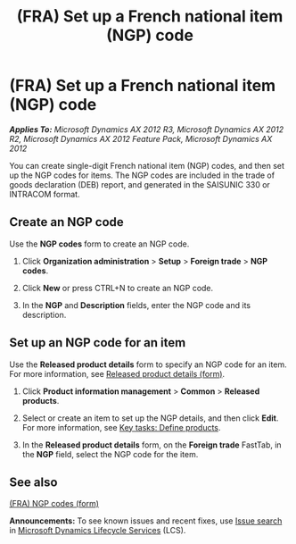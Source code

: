 ﻿---
title: (FRA) Set up a French national item (NGP) code
TOCTitle: (FRA) Set up a French national item (NGP) code
ms:assetid: c00a6f63-4dd9-4406-95b0-ac887ed216c9
ms:mtpsurl: https://technet.microsoft.com/en-us/library/Hh242826(v=AX.60)
ms:contentKeyID: 36059261
ms.date: 04/18/2014
mtps_version: v=AX.60
f1_keywords:
- French national item (NGP) code
- NGP code
---

# (FRA) Set up a French national item (NGP) code 


_**Applies To:** Microsoft Dynamics AX 2012 R3, Microsoft Dynamics AX 2012 R2, Microsoft Dynamics AX 2012 Feature Pack, Microsoft Dynamics AX 2012_

You can create single-digit French national item (NGP) codes, and then set up the NGP codes for items. The NGP codes are included in the trade of goods declaration (DEB) report, and generated in the SAISUNIC 330 or INTRACOM format.

## Create an NGP code

Use the **NGP codes** form to create an NGP code.

1.  Click **Organization administration** \> **Setup** \> **Foreign trade** \> **NGP codes**.

2.  Click **New** or press CTRL+N to create an NGP code.

3.  In the **NGP** and **Description** fields, enter the NGP code and its description.

## Set up an NGP code for an item

Use the **Released product details** form to specify an NGP code for an item. For more information, see [Released product details (form)](https://technet.microsoft.com/en-us/library/aa615563\(v=ax.60\)).

1.  Click **Product information management** \> **Common** \> **Released products**.

2.  Select or create an item to set up the NGP details, and then click **Edit**. For more information, see [Key tasks: Define products](key-tasks-define-products.md).

3.  In the **Released product details** form, on the **Foreign trade** FastTab, in the **NGP** field, select the NGP code for the item.

## See also

[(FRA) NGP codes (form)](https://technet.microsoft.com/en-us/library/hh227667\(v=ax.60\))

  
**Announcements:** To see known issues and recent fixes, use [Issue search](http://go.microsoft.com/fwlink/?linkid=389258) in [Microsoft Dynamics Lifecycle Services](http://go.microsoft.com/fwlink/?linkid=306505) (LCS).

